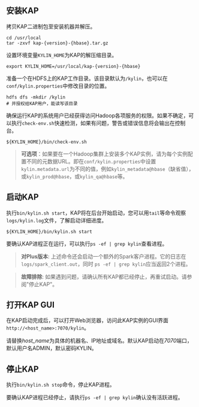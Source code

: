 ## 安装KAP

拷贝KAP二进制包至安装机器并解压。

```
cd /usr/local
tar -zxvf kap-{version}-{hbase}.tar.gz
```

设置环境变量`KYLIN_HOME`为KAP的解压缩目录。

```
export KYLIN_HOME=/usr/local/kap-{version}-{hbase}
```

准备一个在HDFS上的KAP工作目录。该目录默认为`/kylin`，也可以在`conf/kylin.properties`中修改目录的位置。

```
hdfs dfs -mkdir /kylin
# 并授权给KAP用户，能读写该目录
```

确保运行KAP的系统用户已经获得访问Hadoop各项服务的权限。如果不确定，可以执行`check-env.sh`快速检测，如果有问题，警告或错误信息将会输出在控制台。
```
${KYLIN_HOME}/bin/check-env.sh
```

> **可选项**：如果要在一个Hadoop集群上安装多个KAP实例，请为每个实例配置不同的元数据URL。即在`conf/kylin.properties`中设置`kylin.metadata.url`为不同的值，例如`kylin_metadata@hbase`（缺省值），或`kylin_prod@hbase`，或`kylin_qa@hbase`等。

## 启动KAP

执行`bin/kylin.sh start`，KAP将在后台开始启动，您可以用`tail`等命令观察`logs/kylin.log`文件，了解启动详细进度。

```
${KYLIN_HOME}/bin/kylin.sh start
```

要确认KAP进程正在运行，可以执行`ps -ef | grep kylin`查看进程。

> **对Plus版本**: 上述命令还会启动一个额外的Spark客户进程。它的日志在 `logs/spark_client.out`，同时 `ps -ef | grep kylin`应当返回2个进程。

> **故障排除**: 如果遇到问题，请确认所有KAP都已经停止，再重试启动。请参阅"停止KAP"。

## 打开KAP GUI

在KAP启动完成后，可以打开Web浏览器，访问此KAP实例的GUI界面`http://<host_name>:7070/kylin`。

请替换*host_name*为具体的机器名、IP地址或域名。默认KAP启动在*7070*端口，默认用户名ADMIN，默认密码KYLIN。

## 停止KAP
执行`bin/kylin.sh stop`命令，停止KAP进程。

要确认KAP进程已经停止，请执行`ps -ef | grep kylin`确认没有活跃进程。
